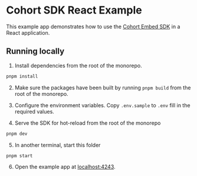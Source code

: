 # Cohort SDK React Example

This example app demonstrates how to use the [Cohort Embed SDK](../../packages/embed-sdk/) in a React application.

## Running locally

1. Install dependencies from the root of the monorepo.

```sh
pnpm install
```

2. Make sure the packages have been built by running `pnpm build` from the root of the monorepo.

3. Configure the environment variables. Copy `.env.sample` to `.env` fill in the required values.

4. Serve the SDK for hot-reload from the root of the monorepo

```sh
pnpm dev
```

5. In another terminal, start this folder

```sh
pnpm start
```

6. Open the example app at [localhost:4243](http://localhost:4243).
